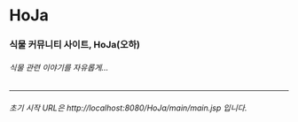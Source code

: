 # HoJa
### 식물 커뮤니티 사이트, HoJa(오하)
###### 식물 관련 이야기를 자유롭게...

---
###### 초기 시작 URL은 http://localhost:8080/HoJa/main/main.jsp 입니다.
